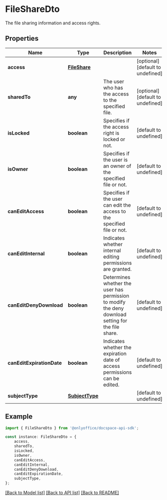 # FileShareDto

The file sharing information and access rights.

## Properties

Name | Type | Description | Notes
------------ | ------------- | ------------- | -------------
**access** | [**FileShare**](FileShare.md) |  | [optional] [default to undefined]
**sharedTo** | **any** | The user who has the access to the specified file. | [optional] [default to undefined]
**isLocked** | **boolean** | Specifies if the access right is locked or not. | [default to undefined]
**isOwner** | **boolean** | Specifies if the user is an owner of the specified file or not. | [default to undefined]
**canEditAccess** | **boolean** | Specifies if the user can edit the access to the specified file or not. | [default to undefined]
**canEditInternal** | **boolean** | Indicates whether internal editing permissions are granted. | [default to undefined]
**canEditDenyDownload** | **boolean** | Determines whether the user has permission to modify the deny download setting for the file share. | [default to undefined]
**canEditExpirationDate** | **boolean** | Indicates whether the expiration date of access permissions can be edited. | [default to undefined]
**subjectType** | [**SubjectType**](SubjectType.md) |  | [default to undefined]

## Example

```typescript
import { FileShareDto } from '@onlyoffice/docspace-api-sdk';

const instance: FileShareDto = {
    access,
    sharedTo,
    isLocked,
    isOwner,
    canEditAccess,
    canEditInternal,
    canEditDenyDownload,
    canEditExpirationDate,
    subjectType,
};
```

[[Back to Model list]](../README.md#documentation-for-models) [[Back to API list]](../README.md#documentation-for-api-endpoints) [[Back to README]](../README.md)
